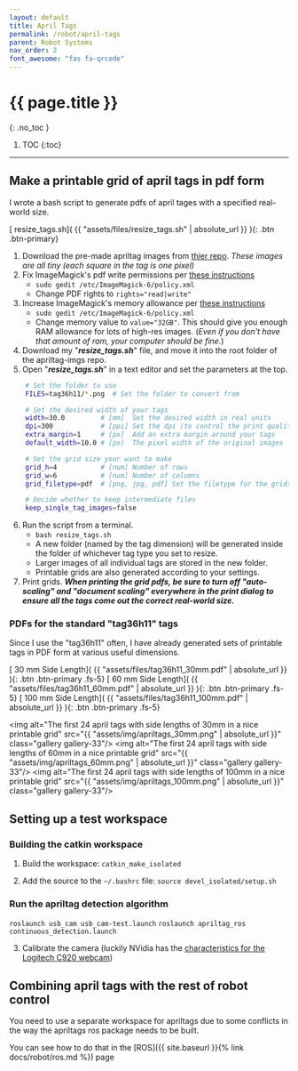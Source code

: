 ```yaml
---
layout: default
title: April Tags
permalink: /robot/april-tags
parent: Robot Systems
nav_order: 2
font_awesome: "fas fa-qrcode"
---
```


# <i class="{{ page.font_awesome }}"></i> {{ page.title }}
{: .no_toc }


1. TOC
{:toc}

---

## Make a printable grid of april tags in pdf form
I wrote a bash script to generate pdfs of april tages with a specified real-world size.

[<i class="fas fa-file-alt"></i> resize_tags.sh]( {{ "assets/files/resize_tags.sh" | absolute_url }} ){: .btn .btn-primary}


1. Download the pre-made apriltag images from [thier repo](https://github.com/AprilRobotics/apriltag-imgs). _These images are all tiny (each square in the tag is one pixel)_
2. Fix ImageMagick's pdf write permissions per [these instructions](https://cromwell-intl.com/open-source/pdf-not-authorized.html)
	- `sudo gedit /etc/ImageMagick-6/policy.xml`
	- Change PDF rights to `rights="read|write"`
3. Increase ImageMagick's memory allowance per [these instructions](https://github.com/ImageMagick/ImageMagick/issues/396#issuecomment-285036894)
	- `sudo gedit /etc/ImageMagick-6/policy.xml`
	- Change memory value to `value="32GB"`. This should give you enough RAM allowance for lots of high-res images. (_Even if you don't have that amount of ram, your computer should be fine._)
4. Download my "**_resize_tags.sh_**" file, and move it into the root folder of the apriltag-imgs repo.
5. Open "**_resize_tags.sh_**" in a text editor and set the parameters at the top.
```bash
	# Set the folder to use
	FILES=tag36h11/*.png  # Set the folder to convert from

	# Set the desired width of your tags
	width=30.0         # [mm]  Set the desired width in real units
	dpi=300            # [ppi] Set the dpi (to control the print quality)
	extra_margin=1     # [px]  Add an extra margin around your tags
	default_width=10.0 # [px]  The pixel width of the original images

	# Set the grid size your want to make
	grid_h=4           # [num] Number of rows
	grid_w=6           # [num] Number of columns
	grid_filetype=pdf  # [png, jpg, pdf] Set the filetype for the grids

	# Decide whether to keep intermediate files
	keep_single_tag_images=false
```
6. Run the script from a terminal.
	- `bash resize_tags.sh`
	- A new folder (named by the tag dimension) will be generated inside the folder of whichever tag type you set to resize.
	- Larger images of all individual tags are stored in the new folder.
	- Printable grids are also generated according to your settings.
7. Print grids. _**When printing the grid pdfs, be sure to turn off "auto-scaling" and "document scaling" everywhere in the print dialog to ensure all the tags come out the correct real-world size.**_

### PDFs for the standard "tag36h11" tags
Since I use the "tag36h11" often, I have already generated sets of printable tags in PDF form at various useful dimensions.

[<i class="fas fa-file-pdf"></i> 30 mm Side Length]( {{ "assets/files/tag36h11_30mm.pdf" | absolute_url }} ){: .btn .btn-primary .fs-5}
[<i class="fas fa-file-pdf"></i> 60 mm Side Length]( {{ "assets/files/tag36h11_60mm.pdf" | absolute_url }} ){: .btn .btn-primary .fs-5}
[<i class="fas fa-file-pdf"></i> 100 mm Side Length]( {{ "assets/files/tag36h11_100mm.pdf" | absolute_url }} ){: .btn .btn-primary .fs-5}

<img alt="The first 24 april tags with side lengths of 30mm in a nice printable grid"
     src="{{ "assets/img/apriltags_30mm.png" | absolute_url }}"
     class="gallery gallery-33"/>
<img alt="The first 24 april tags with side lengths of 60mm in a nice printable grid"
     src="{{ "assets/img/apriltags_60mm.png" | absolute_url }}"
     class="gallery gallery-33"/>
<img alt="The first 24 april tags with side lengths of 100mm in a nice printable grid"
     src="{{ "assets/img/apriltags_100mm.png" | absolute_url }}"
     class="gallery gallery-33"/>


## Setting up a test workspace

### Building the catkin workspace
1. Build the workspace: `catkin_make_isolated`

2. Add the source to the `~/.bashrc` file: `source devel_isolated/setup.sh`

### Run the apriltag detection algorithm
`roslaunch usb_cam usb_cam-test.launch`
`roslaunch apriltag_ros continuous_detection.launch`

3. Calibrate the camera (luckily NVidia has the [characteristics for the Logitech C920 webcam](https://github.com/NVlabs/Deep_Object_Pose/blob/master/doc/camera_tutorial.md))

## Combining april tags with the rest of robot control
You need to use a separate workspace for apriltags due to some conflicts in the way the apriltags ros package needs to be built.

You can see how to do that in the [ROS]({{ site.baseurl }}{% link docs/robot/ros.md %}) page

